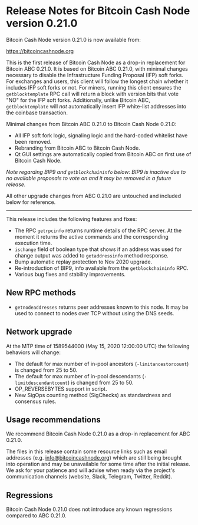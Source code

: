 Release Notes for Bitcoin Cash Node version 0.21.0
==================================================

Bitcoin Cash Node version 0.21.0 is now available from:

  <https://bitcoincashnode.org>

This is the first release of Bitcoin Cash Node as a drop-in replacement for Bitcoin ABC 0.21.0. It is based on Bitcoin ABC 0.21.0, with minimal changes necessary to disable the Infrastructure Funding Proposal (IFP) soft forks. For exchanges and users, this client will follow the longest chain whether it includes IFP soft forks or not. For miners, running this client ensures the `getblocktemplate` RPC call will return a block with version bits that vote "NO" for the IFP soft forks. Additionally, unlike Bitcoin ABC, `getblocktemplate` will *not* automatically insert IFP white-list addresses into the coinbase transaction.

Minimal changes from Bitcoin ABC 0.21.0 to Bitcoin Cash Node 0.21.0:
- All IFP soft fork logic, signaling logic and the hard-coded whitelist have been removed.
- Rebranding from Bitcoin ABC to Bitcoin Cash Node.
- Qt GUI settings are automatically copied from Bitcoin ABC on first use of Bitcoin Cash Node.

_Note regarding BIP9 and `getblockchaininfo` below: BIP9 is inactive due to no available proposals to vote on and it may be removed in a future release._

All other upgrade changes from ABC 0.21.0 are untouched and included below for reference.

----

This release includes the following features and fixes:

- The RPC `getrpcinfo` returns runtime details of the RPC server.
At the moment it returns the active commands and the corresponding execution time.
- `ischange` field of boolean type that shows if an address was used for change output was added to `getaddressinfo` method response.
- Bump automatic replay protection to Nov 2020 upgrade.
- Re-introduction of BIP9, info available from the `getblockchaininfo` RPC.
- Various bug fixes and stability improvements.

New RPC methods
---------------

  - `getnodeaddresses` returns peer addresses known to this node.
  It may be used to connect to nodes over TCP without using the DNS seeds.

Network upgrade
---------------
At the MTP time of 1589544000 (May 15, 2020 12:00:00 UTC) the following behaviors will change:

  - The default for max number of in-pool ancestors (`-limitancestorcount`) is changed from 25 to 50.
  - The default for max number of in-pool descendants (`-limitdescendantcount`) is changed from 25 to 50.
  - OP_REVERSEBYTES support in script.
  - New SigOps counting method (SigChecks) as standardness and consensus rules.

Usage recommendations
---------------------

We recommend Bitcoin Cash Node 0.21.0 as a drop-in replacement for ABC 0.21.0.

The files in this release contain some resource links such as email addresses
(e.g. info@bitcoincashnode.org) which are still being brought into operation and
may be unavailable for some time after the initial release. We ask for your
patience and will advise when ready via the project's communication channels
(website, Slack, Telegram, Twitter, Reddit).

Regressions
-----------

Bitcoin Cash Node 0.21.0 does not introduce any known regressions compared to ABC 0.21.0.
